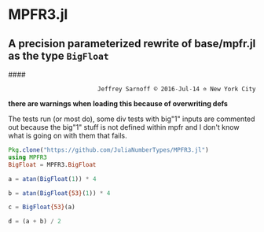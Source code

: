 # MPFR3.jl
## A precision parameterized rewrite of base/mpfr.jl as the type `BigFloat`

####<p align="right">`Jeffrey Sarnoff © 2016˗Jul˗14 ≏ New York City`</p>

__there are warnings when loading this because of overwriting defs__


The tests run (or most do), some div tests with big"1" inputs are commented out because the big"1" stuff is not defined within mpfr and I don't know what is going on with them that fails.


```julia
Pkg.clone("https://github.com/JuliaNumberTypes/MPFR3.jl")
using MPFR3
BigFloat = MPFR3.BigFloat

a = atan(BigFloat(1)) * 4

b = atan(BigFloat{53}(1)) * 4

c = BigFloat{53}(a)

d = (a + b) / 2

```


